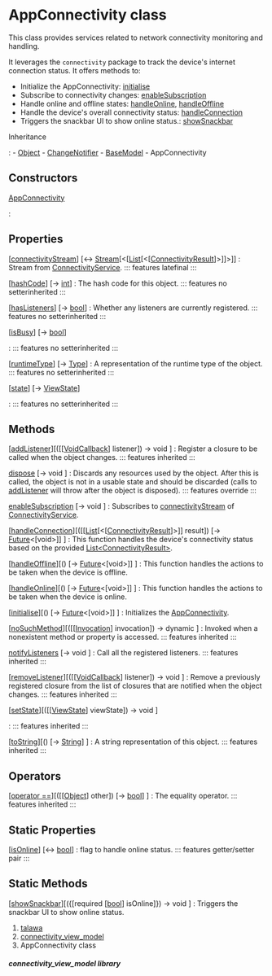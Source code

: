 
<div>

# AppConnectivity class

</div>


This class provides services related to network connectivity monitoring
and handling.

It leverages the `connectivity` package to track the device\'s internet
connection status. It offers methods to:

-   Initialize the AppConnectivity:
    [initialise](../view_model_connectivity_view_model/AppConnectivity/initialise.md)
-   Subscribe to connectivity changes:
    [enableSubscription](../view_model_connectivity_view_model/AppConnectivity/enableSubscription.md)
-   Handle online and offline states:
    [handleOnline](../view_model_connectivity_view_model/AppConnectivity/handleOnline.md),
    [handleOffline](../view_model_connectivity_view_model/AppConnectivity/handleOffline.md)
-   Handle the device\'s overall connectivity status:
    [handleConnection](../view_model_connectivity_view_model/AppConnectivity/handleConnection.md)
-   Triggers the snackbar UI to show online status.:
    [showSnackbar](../view_model_connectivity_view_model/AppConnectivity/showSnackbar.md)




Inheritance

:   -   [Object](https://api.flutter.dev/flutter/dart-core/Object-class.html)
    -   [ChangeNotifier](https://api.flutter.dev/flutter/foundation/ChangeNotifier-class.html)
    -   [BaseModel](../view_model_base_view_model/BaseModel-class.md)
    -   AppConnectivity



## Constructors

[AppConnectivity](../view_model_connectivity_view_model/AppConnectivity/AppConnectivity.md)

:   



## Properties

[[connectivityStream](../view_model_connectivity_view_model/AppConnectivity/connectivityStream.md)] [↔ [Stream](https://api.flutter.dev/flutter/dart-core/Stream-class.html)[\<[[List](https://api.flutter.dev/flutter/dart-core/List-class.html)[\<[[ConnectivityResult](https://pub.dev/documentation/connectivity_plus_platform_interface/2.0.1/connectivity_plus_platform_interface/ConnectivityResult.html)]\>]]\>]]
:   Stream from
    [ConnectivityService](../services_third_party_service_connectivity_service/ConnectivityService-class.md).
    ::: features
    latefinal
    :::

[[hashCode](https://api.flutter.dev/flutter/dart-core/Object/hashCode.html)] [→ [int](https://api.flutter.dev/flutter/dart-core/int-class.html)]
:   The hash code for this object.
    ::: features
    no setterinherited
    :::

[[hasListeners](https://api.flutter.dev/flutter/foundation/ChangeNotifier/hasListeners.html)] [→ [bool](https://api.flutter.dev/flutter/dart-core/bool-class.html)]
:   Whether any listeners are currently registered.
    ::: features
    no setterinherited
    :::

[[isBusy](../view_model_base_view_model/BaseModel/isBusy.md)] [→ [bool](https://api.flutter.dev/flutter/dart-core/bool-class.html)]

:   ::: features
    no setterinherited
    :::

[[runtimeType](https://api.flutter.dev/flutter/dart-core/Object/runtimeType.html)] [→ [Type](https://api.flutter.dev/flutter/dart-core/Type-class.html)]
:   A representation of the runtime type of the object.
    ::: features
    no setterinherited
    :::

[[state](../view_model_base_view_model/BaseModel/state.md)] [→ [ViewState](../enums_enums/ViewState.md)]

:   ::: features
    no setterinherited
    :::



## Methods

[[addListener](https://api.flutter.dev/flutter/foundation/ChangeNotifier/addListener.html)][([[[VoidCallback](https://api.flutter.dev/flutter/dart-ui/VoidCallback.md)] listener]) → void ]
:   Register a closure to be called when the object changes.
    ::: features
    inherited
    :::

[dispose](../view_model_connectivity_view_model/AppConnectivity/dispose.md) [→ void ]
:   Discards any resources used by the object. After this is called, the
    object is not in a usable state and should be discarded (calls to
    [addListener](https://api.flutter.dev/flutter/foundation/ChangeNotifier/addListener.md)
    will throw after the object is disposed).
    ::: features
    override
    :::

[enableSubscription](../view_model_connectivity_view_model/AppConnectivity/enableSubscription.md) [→ void ]
:   Subscribes to
    [connectivityStream](../view_model_connectivity_view_model/AppConnectivity/connectivityStream.md)
    of
    [ConnectivityService](../services_third_party_service_connectivity_service/ConnectivityService-class.md).

[[handleConnection](../view_model_connectivity_view_model/AppConnectivity/handleConnection.md)][([[[List](https://api.flutter.dev/flutter/dart-core/List-class.md)[\<[[ConnectivityResult](https://pub.dev/documentation/connectivity_plus_platform_interface/2.0.1/connectivity_plus_platform_interface/ConnectivityResult.html)]\>]] result]) [→ [Future](https://api.flutter.dev/flutter/dart-core/Future-class.html)\<[void\>]] ]
:   This function handles the device\'s connectivity status based on the
    provided
    [List\<ConnectivityResult\>](https://api.flutter.dev/flutter/dart-core/List-class.html).

[[handleOffline](../view_model_connectivity_view_model/AppConnectivity/handleOffline.md)][() [→ [Future](https://api.flutter.dev/flutter/dart-core/Future-class.html)\<[void\>]] ]
:   This function handles the actions to be taken when the device is
    offline.

[[handleOnline](../view_model_connectivity_view_model/AppConnectivity/handleOnline.md)][() [→ [Future](https://api.flutter.dev/flutter/dart-core/Future-class.html)\<[void\>]] ]
:   This function handles the actions to be taken when the device is
    online.

[[initialise](../view_model_connectivity_view_model/AppConnectivity/initialise.md)][() [→ [Future](https://api.flutter.dev/flutter/dart-core/Future-class.html)\<[void\>]] ]
:   Initializes the
    [AppConnectivity](../view_model_connectivity_view_model/AppConnectivity-class.md).

[[noSuchMethod](https://api.flutter.dev/flutter/dart-core/Object/noSuchMethod.html)][([[[Invocation](https://api.flutter.dev/flutter/dart-core/Invocation-class.md)] invocation]) → dynamic ]
:   Invoked when a nonexistent method or property is accessed.
    ::: features
    inherited
    :::

[notifyListeners](https://api.flutter.dev/flutter/foundation/ChangeNotifier/notifyListeners.html) [→ void ]
:   Call all the registered listeners.
    ::: features
    inherited
    :::

[[removeListener](https://api.flutter.dev/flutter/foundation/ChangeNotifier/removeListener.html)][([[[VoidCallback](https://api.flutter.dev/flutter/dart-ui/VoidCallback.md)] listener]) → void ]
:   Remove a previously registered closure from the list of closures
    that are notified when the object changes.
    ::: features
    inherited
    :::

[[setState](../view_model_base_view_model/BaseModel/setState.md)][([[[ViewState](../enums_enums/ViewState.md)] viewState]) → void ]

:   ::: features
    inherited
    :::

[[toString](https://api.flutter.dev/flutter/dart-core/Object/toString.html)][() [→ [String](https://api.flutter.dev/flutter/dart-core/String-class.html)] ]
:   A string representation of this object.
    ::: features
    inherited
    :::



## Operators

[[operator ==](https://api.flutter.dev/flutter/dart-core/Object/operator_equals.html)][([[[Object](https://api.flutter.dev/flutter/dart-core/Object-class.md)] other]) [→ [bool](https://api.flutter.dev/flutter/dart-core/bool-class.html)] ]
:   The equality operator.
    ::: features
    inherited
    :::



## Static Properties

[[isOnline](../view_model_connectivity_view_model/AppConnectivity/isOnline.md)] [↔ [bool](https://api.flutter.dev/flutter/dart-core/bool-class.html)]
:   flag to handle online status.
    ::: features
    getter/setter pair
    :::



## Static Methods

[[showSnackbar](../view_model_connectivity_view_model/AppConnectivity/showSnackbar.md)][({[required [[bool](https://api.flutter.dev/flutter/dart-core/bool-class.md)] isOnline]}) → void ]
:   Triggers the snackbar UI to show online status.







1.  [talawa](../index.md)
2.  [connectivity_view_model](../view_model_connectivity_view_model/)
3.  AppConnectivity class

##### connectivity_view_model library







